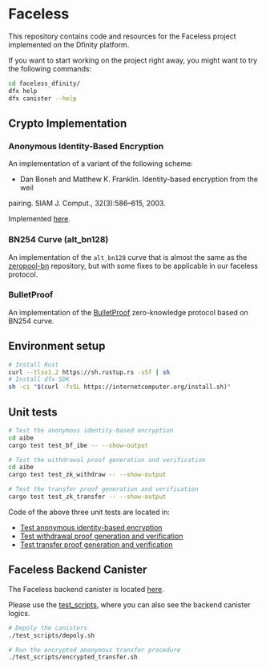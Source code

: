 # Faceless

This repository contains code and resources for the Faceless project implemented on the Dfinity platform.

If you want to start working on the project right away, you might want to try the following commands:

```bash
cd faceless_dfinity/
dfx help
dfx canister --help
```

## Crypto Implementation

### Anonymous Identity-Based Encryption

An implementation of a variant of the following scheme:

- Dan Boneh and Matthew K. Franklin. Identity-based encryption from the weil

pairing. SIAM J. Comput., 32(3):586–615, 2003.

Implemented [here](./src/aibe/src/bf_ibe.rs).

### BN254 Curve (alt_bn128)

An implementation of the `alt_bn128` curve that is almost the same as the [zeropool-bn](https://github.com/zeropoolnetwork/bn.git)  repository, but with some fixes to be applicable in our faceless protocol.

### BulletProof

An implementation of the [BulletProof](https://eprint.iacr.org/2017/1066.pdf) zero-knowledge protocol based on BN254 curve.

## Environment setup

```sh
# Install Rust
curl --tlsv1.2 https://sh.rustup.rs -sSf | sh
# Install dfx SDK
sh -ci "$(curl -fsSL https://internetcomputer.org/install.sh)"
```

## Unit tests

```sh
# Test the anonymous identity-based encryption
cd aibe
cargo test test_bf_ibe -- --show-output

# Test the withdrawal proof generation and verification
cd aibe
cargo test test_zk_withdraw -- --show-output

# Test the transfer proof generation and verification
cargo test test_zk_transfer -- --show-output
```

Code of the above three unit tests are located in:
- [Test anonymous identity-based encryption](./src/aibe/tests/test_bf_ibe.rs)
- [Test withdrawal proof generation and verification](./src/aibe/tests/test_zk_withdraw.rs)
- [Test transfer proof generation and verification](./src/aibe/tests/test_zk_transfer.rs)


## Faceless Backend Canister

The Faceless backend canister is located [here](./src/faceless_dfinity_backend).

Please use the [test_scripts](./test_scripts/), where you can also see the backend canister logics.

```bash
# Depoly the canisters
./test_scripts/depoly.sh

# Run the encrypted anonymous transfer procedure
./test_scripts/encrypted_transfer.sh
```

